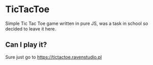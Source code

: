 # TicTacToe
Simple Tic Tac Toe game written in pure JS, was a task in school so decided to leave it here.

## Can I play it?
Sure just go to https://tictactoe.ravenstudio.pl
